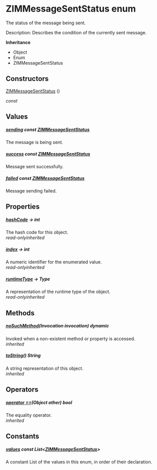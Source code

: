 


# ZIMMessageSentStatus enum







<p>The status of the message being sent.</p>
<p>Description: Describes the condition of the currently sent message.</p>



**Inheritance**

- Object
- Enum
- ZIMMessageSentStatus






## Constructors

[ZIMMessageSentStatus](../zego_uikit_prebuilt_live_audio_room/ZIMMessageSentStatus/ZIMMessageSentStatus.md) ()

  _const_ 


## Values

##### [sending](../zego_uikit_prebuilt_live_audio_room/ZIMMessageSentStatus.md) const [ZIMMessageSentStatus](../zego_uikit_prebuilt_live_audio_room/ZIMMessageSentStatus.md)



<p>The message is being sent.</p>  




##### [success](../zego_uikit_prebuilt_live_audio_room/ZIMMessageSentStatus.md) const [ZIMMessageSentStatus](../zego_uikit_prebuilt_live_audio_room/ZIMMessageSentStatus.md)



<p>Message sent successfully.</p>  




##### [failed](../zego_uikit_prebuilt_live_audio_room/ZIMMessageSentStatus.md) const [ZIMMessageSentStatus](../zego_uikit_prebuilt_live_audio_room/ZIMMessageSentStatus.md)



<p>Message sending failed.</p>  





## Properties

##### [hashCode](../zego_uikit_prebuilt_live_audio_room/ZIMMessageSentStatus/hashCode.md) &#8594; int



The hash code for this object.  
_<span class="feature">read-only</span><span class="feature">inherited</span>_



##### [index](../zego_uikit_prebuilt_live_audio_room/ZIMMessageSentStatus/index.md) &#8594; int



A numeric identifier for the enumerated value.  
_<span class="feature">read-only</span><span class="feature">inherited</span>_



##### [runtimeType](../zego_uikit_prebuilt_live_audio_room/ZIMMessageSentStatus/runtimeType.md) &#8594; Type



A representation of the runtime type of the object.  
_<span class="feature">read-only</span><span class="feature">inherited</span>_





## Methods

##### [noSuchMethod](../zego_uikit_prebuilt_live_audio_room/ZIMMessageSentStatus/noSuchMethod.md)(Invocation invocation) dynamic



Invoked when a non-existent method or property is accessed.  
_<span class="feature">inherited</span>_



##### [toString](../zego_uikit_prebuilt_live_audio_room/ZIMMessageSentStatus/toString.md)() String



A string representation of this object.  
_<span class="feature">inherited</span>_





## Operators

##### [operator ==](../zego_uikit_prebuilt_live_audio_room/ZIMMessageSentStatus/operator_equals.md)(Object other) bool



The equality operator.  
_<span class="feature">inherited</span>_










## Constants

##### [values](../zego_uikit_prebuilt_live_audio_room/ZIMMessageSentStatus/values-constant.md) const List&lt;[ZIMMessageSentStatus](../zego_uikit_prebuilt_live_audio_room/ZIMMessageSentStatus.md)>



A constant List of the values in this enum, in order of their declaration.  









